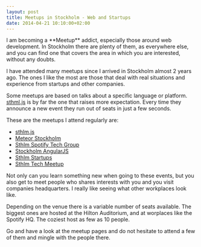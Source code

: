 ```yaml
---
layout: post
title: Meetups in Stockholm - Web and Startups
date: 2014-04-21 10:10:00+02:00
---
```


<div class="svg-container">
  <object data="{{ site.url }}/assets/images/posts/meetups-stickers.svg" type="image/svg+xml" class="svg-content"></object>
</div>
I am becoming a **Meetup** addict, especially those around web development. In Stockholm there are plenty of them, as everywhere else, and you can find one that covers the area in which you are interested, without any doubts.

I have attended many meetups since I arrived in Stockholm almost 2 years ago. The ones I like the most are those that deal with real situations and experience from startups and other companies.

Some meetups are based on talks about a specific language or platform. [sthml.js](http://www.meetup.com/sthlm-js/) is by far the one that raises more expectation. Every time they announce a new event they run out of seats in just a few seconds.

These are the meetups I attend regularly are:

- [sthlm.js](http://www.meetup.com/sthlm-js/)
- [Meteor Stockholm](http://www.meetup.com/Meteor-Stockholm/)
- [Sthlm Spotify Tech Group
](http://www.meetup.com/Spotify/)
- [Stockholm AngularJS](http://www.meetup.com/Stockholm-AngularJS/)
- [Sthlm Startups](http://www.meetup.com/Sthlm-Startups/)
- [Sthlm Tech Meetup](http://www.meetup.com/STHLM-Tech-Meetup/)

Not only can you learn something new when going to these events, but you also get to meet people who shares interests with you and  you visit companies headquarters. I really like seeing what other workplaces look like.

Depending on the venue there is a variable number of seats available. The biggest ones are hosted at the Hilton Auditorium, and at worplaces like the Spotify HQ. The coziest host as few as 10 people.

Go and have a look at the meetup pages and do not hesitate to attend a few of them and mingle with the people there.